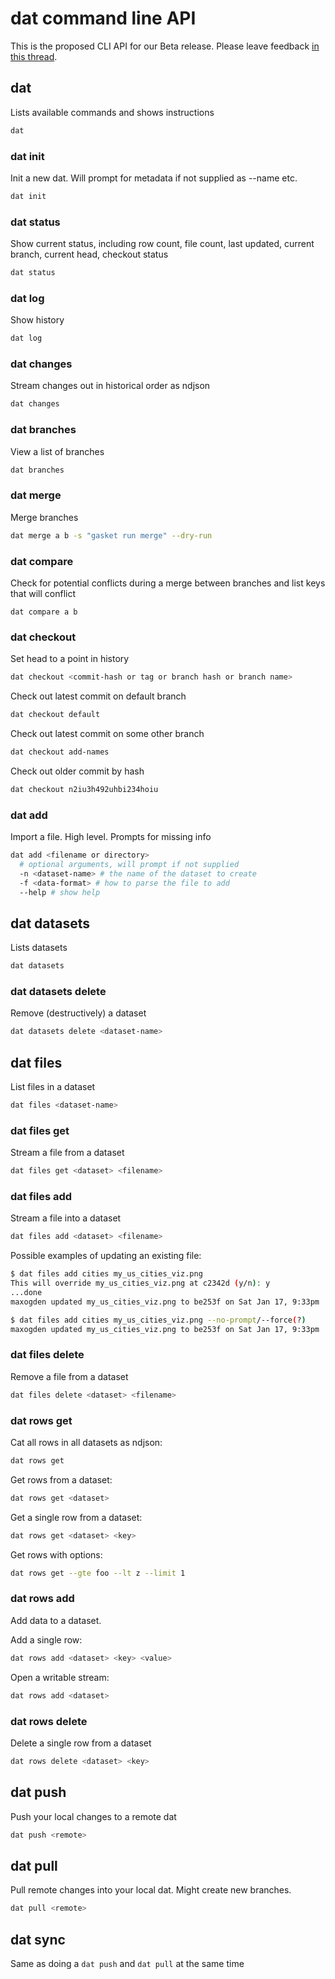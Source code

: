 # dat command line API

This is the proposed CLI API for our Beta release. Please leave feedback [in this thread](https://github.com/maxogden/dat/issues/195).

## dat

Lists available commands and shows instructions

```bash
dat
```

### dat init

Init a new dat. Will prompt for metadata if not supplied as --name etc.

```bash
dat init
```

### dat status

Show current status, including row count, file count, last updated, current branch, current head, checkout status

```bash
dat status
```

### dat log

Show history

```bash
dat log
```

### dat changes

Stream changes out in historical order as ndjson

```bash
dat changes
```

### dat branches

View a list of branches

```bash
dat branches
```

### dat merge

Merge branches

```bash
dat merge a b -s "gasket run merge" --dry-run
```

### dat compare

Check for potential conflicts during a merge between branches and list keys that will conflict

```
dat compare a b
```

### dat checkout

Set head to a point in history

```bash
dat checkout <commit-hash or tag or branch hash or branch name>
```

Check out latest commit on default branch

```bash
dat checkout default
```

Check out latest commit on some other branch

```bash
dat checkout add-names
```

Check out older commit by hash

```bash
dat checkout n2iu3h492uhbi234hoiu
```

### dat add

Import a file. High level. Prompts for missing info

```bash
dat add <filename or directory>
  # optional arguments, will prompt if not supplied
  -n <dataset-name> # the name of the dataset to create
  -f <data-format> # how to parse the file to add
  --help # show help
```

## dat datasets

Lists datasets

```bash
dat datasets
```

### dat datasets delete

Remove (destructively) a dataset

```bash
dat datasets delete <dataset-name> 
```

## dat files

List files in a dataset

```bash
dat files <dataset-name>
```

### dat files get

Stream a file from a dataset

```bash
dat files get <dataset> <filename>
```

### dat files add

Stream a file into a dataset

```bash
dat files add <dataset> <filename>
```

Possible examples of updating an existing file:

```bash
$ dat files add cities my_us_cities_viz.png
This will override my_us_cities_viz.png at c2342d (y/n): y
...done
maxogden updated my_us_cities_viz.png to be253f on Sat Jan 17, 9:33pm
```

```bash
$ dat files add cities my_us_cities_viz.png --no-prompt/--force(?)
maxogden updated my_us_cities_viz.png to be253f on Sat Jan 17, 9:33pm
```

### dat files delete

Remove a file from a dataset

```bash
dat files delete <dataset> <filename>
```

### dat rows get

Cat all rows in all datasets as ndjson:

```bash
dat rows get
```

Get rows from a dataset:


```bash
dat rows get <dataset>
```

Get a single row from a dataset:

```bash
dat rows get <dataset> <key>
```

Get rows with options:

```bash
dat rows get --gte foo --lt z --limit 1
```


### dat rows add

Add data to a dataset.

Add a single row:

```bash
dat rows add <dataset> <key> <value>
```

Open a writable stream:

```bash
dat rows add <dataset>
```

### dat rows delete

Delete a single row from a dataset

```bash
dat rows delete <dataset> <key>
```

## dat push

Push your local changes to a remote dat

```bash
dat push <remote>
```

## dat pull

Pull remote changes into your local dat. Might create new branches.

```bash
dat pull <remote>
```

## dat sync

Same as doing a `dat push` and `dat pull` at the same time
